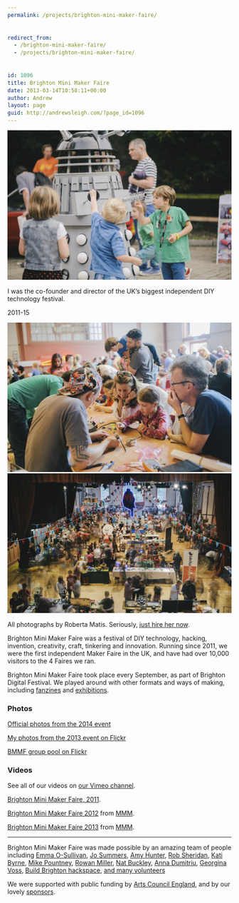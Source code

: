 ```yaml
---
permalink: /projects/brighton-mini-maker-faire/


redirect_from:
  - /brighton-mini-maker-faire/
  - /projects/brighton-mini-maker-faire/


id: 1096
title: Brighton Mini Maker Faire
date: 2013-03-14T10:58:11+00:00
author: Andrew
layout: page
guid: http://andrewsleigh.com/?page_id=1096
---
```

<img src="/assets/2013/03/Brighton-Mini-Maker-Faire-2014-Photo-Roberta-Matis-252.jpg" alt="Photograph by Roberta Matis, taken at Brighton Mini Maker Faire 2014" class="alignnone size-full wp-image-1805" />

I was the co-founder and director of the UK&#8217;s biggest independent DIY technology festival.

<span class="label">2011-15</span>

<!--more-->

<img src="/assets/2013/03/Brighton-Mini-Maker-Faire-2014-Photo-Roberta-Matis-234.jpg" alt="Photograph by Roberta Matis, taken at Brighton Mini Maker Faire 2014" class="alignnone size-full wp-image-1806" />

<img src="/assets/2013/03/Brighton-Mini-Maker-Faire-2014-Photo-Roberta-Matis-263.jpg" alt="All photographs by Roberta Matis. Seriously, just hire her now."     class="size-full wp-image-1804" />

All photographs by Roberta Matis. Seriously, [just hire her now](http://www.robertamatis.com).

Brighton Mini Maker Faire was a festival of DIY technology, hacking, invention, creativity, craft, tinkering and innovation. Running since 2011, we were the first independent Maker Faire in the UK, and have had over 10,000 visitors to the 4 Faires we ran.

Brighton Mini Maker Faire took place every September, as part of Brighton Digital Festival. We played around with other formats and ways of making, including [fanzines](/projects/hot-glue-zine "Hot Glue Zine") and [exhibitions](/projects/makers-at-work "Makers at Work"). 

### Photos

[Official photos from the 2014 event](https://www.flickr.com/photos/andrewsleigh/sets/72157647073894200/)
  
[My photos from the 2013 event on Flickr](http://www.flickr.com/photos/andrewsleigh/sets/72157635460366260/)
  
[BMMF group pool on Flickr](http://www.flickr.com/groups/bmmf/)

### Videos


See all of our videos on [our Vimeo channel](http://vimeo.com/channels/brightonminimakerfaire).

[Brighton Mini Maker Faire, 2011](http://vimeo.com/38685911).

[Brighton Mini Maker Faire 2012](http://vimeo.com/51930473) from [MMM](http://vimeo.com/jaymoy).

[Brighton Mini Maker Faire 2013](http://vimeo.com/79382736) from [MMM](http://vimeo.com/jaymoy).

---

Brighton Mini Maker Faire was made possible by an amazing team of people including [Emma O-Sullivan](https://twitter.com/ejosully), [Jo Summers](http://www.profaniti.com), [Amy Hunter](https://twitter.com/AmyLCarless), [Rob Sheridan](https://twitter.com/NotRobSheridan), [Kati Byrne](http://www.developingdreams.com), [Mike Pountney](https://twitter.com/mikepea), [Rowan Miller](http://www.rowanstanfield.com), [Nat Buckley](http://ntlk.net), [Anna Dumitriu](https://twitter.com/AnnaDumitriu), [Georgina Voss](http://www.pyrografica.com), [Build Brighton hackspace](http://www.buildbrighton.com/), [and many volunteers](http://www.makerfairebrighton.com/volunteer/)

We were supported with public funding by [Arts Council England](http://www.artscouncil.org.uk), and by our lovely [sponsors](http://www.makerfairebrighton.com/sponsors/).